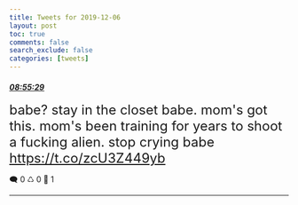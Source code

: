 ```yaml
---
title: Tweets for 2019-12-06
layout: post
toc: true
comments: false
search_exclude: false
categories: [tweets]
---
```



#### <a href = "https://twitter.com/deepfates/status/1202979883040694272">*08:55:29*</a>

<font size="5">babe? stay in the closet babe. mom's got this.   mom's been training for years to shoot a fucking alien. stop crying babe  https://t.co/zcU3Z449yb</font>



🗨️ 0 ♺ 0 🤍  1   

---
    
            


